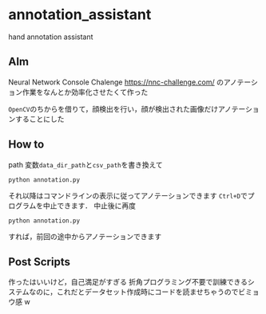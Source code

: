 # annotation_assistant

hand annotation assistant

## AIm

Neural Network Console Chalenge https://nnc-challenge.com/
のアノテーション作業をなんとか効率化させたくて作った

`OpenCV`のちからを借りて，顔検出を行い，顔が検出された画像だけアノテーションすることにした

## How to

path 変数`data_dir_path`と`csv_path`を書き換えて

    python annotation.py

それ以降はコマンドラインの表示に従ってアノテーションできます
`Ctrl+D`でプログラムを中止できます．
中止後に再度

    python annotation.py

すれば，前回の途中からアノテーションできます

## Post Scripts

作ったはいいけど，自己満足がすぎる
折角プログラミング不要で訓練できるシステムなのに，これだとデータセット作成時にコードを読ませちゃうのでビミョウ感 w
